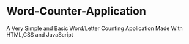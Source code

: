 # Word-Counter-Application
A Very Simple and Basic Word/Letter Counting Application Made With HTML,CSS and JavaScript
